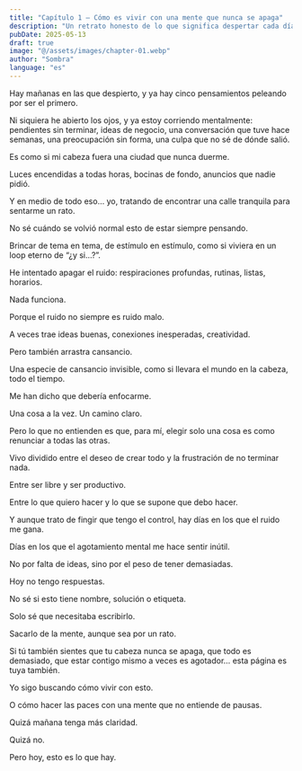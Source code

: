 ```yaml
---
title: "Capítulo 1 — Cómo es vivir con una mente que nunca se apaga"
description: "Un retrato honesto de lo que significa despertar cada día con la mente encendida, saltando entre pensamientos, pendientes e ideas sin descanso. Este primer capítulo de El diario del otro yo narra el peso invisible de pensar demasiado, la lucha interna entre la productividad y la libertad creativa, y el deseo de encontrar silencio en medio del ruido. "
pubDate: 2025-05-13
draft: true
image: "@/assets/images/chapter-01.webp"
author: "Sombra"
language: "es"
---
```


Hay mañanas en las que despierto, y ya hay cinco pensamientos peleando por ser el primero.

Ni siquiera he abierto los ojos, y ya estoy corriendo mentalmente: pendientes sin terminar, ideas de negocio, una conversación que tuve hace semanas, una preocupación sin forma, una culpa que no sé de dónde salió.

Es como si mi cabeza fuera una ciudad que nunca duerme.

Luces encendidas a todas horas, bocinas de fondo, anuncios que nadie pidió.

Y en medio de todo eso… yo, tratando de encontrar una calle tranquila para sentarme un rato.

No sé cuándo se volvió normal esto de estar siempre pensando.

Brincar de tema en tema, de estímulo en estímulo, como si viviera en un loop eterno de “¿y si…?”.

He intentado apagar el ruido: respiraciones profundas, rutinas, listas, horarios.

Nada funciona.

Porque el ruido no siempre es ruido malo.

A veces trae ideas buenas, conexiones inesperadas, creatividad.

Pero también arrastra cansancio.

Una especie de cansancio invisible, como si llevara el mundo en la cabeza, todo el tiempo.

Me han dicho que debería enfocarme.

Una cosa a la vez. Un camino claro.

Pero lo que no entienden es que, para mí, elegir solo una cosa es como renunciar a todas las otras.

Vivo dividido entre el deseo de crear todo y la frustración de no terminar nada.

Entre ser libre y ser productivo.

Entre lo que quiero hacer y lo que se supone que debo hacer.

Y aunque trato de fingir que tengo el control, hay días en los que el ruido me gana.

Días en los que el agotamiento mental me hace sentir inútil.

No por falta de ideas, sino por el peso de tener demasiadas.

Hoy no tengo respuestas.

No sé si esto tiene nombre, solución o etiqueta.

Solo sé que necesitaba escribirlo.

Sacarlo de la mente, aunque sea por un rato.

Si tú también sientes que tu cabeza nunca se apaga, que todo es demasiado, que estar contigo mismo a veces es agotador… esta página es tuya también.

Yo sigo buscando cómo vivir con esto.

O cómo hacer las paces con una mente que no entiende de pausas.

Quizá mañana tenga más claridad.

Quizá no.

Pero hoy, esto es lo que hay.
